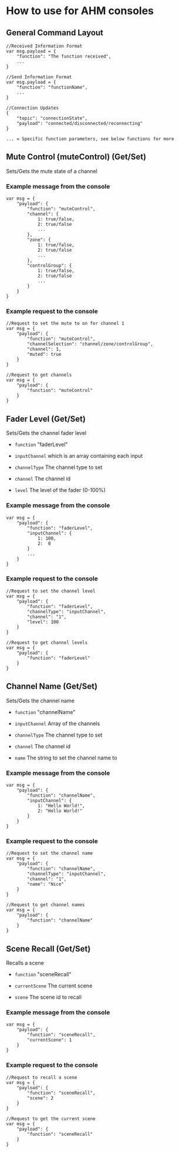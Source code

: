 # How to use for AHM consoles

## General Command Layout

```
//Received Information Format
var msg.payload = {
    "function": "The function received",
    ...
}

//Send Information Format
var msg.payload = {
    "function": "functionName",
    ...
}

//Connection Updates
{
    "topic": "connectionState",
    "payload": "connected/disconnected/reconnecting"
}

... = Specific function parameters, see below functions for more
```

## Mute Control (muteControl) (Get/Set)
Sets/Gets the mute state of a channel

### Example message from the console
```
var msg = {
    "payload": {
        "function": "muteControl",
        "channel": {
            1: true/false,
            2: true/false
            ...
        },
        "zone": {
            1: true/false,
            2: true/false
            ...
        },
        "controlGroup": {
            1: true/false,
            2: true/false
            ...
        }
    }
}
```

### Example request to the console
```
//Request to set the mute to on for channel 1
var msg = {
    "payload": {
        "function": "muteControl",
        "channelSelection": "channel/zone/controlGroup",
        "channel": 1,
        "muted": true
    }
}
```

```
//Request to get channels
var msg = {
    "payload": {
        "function": "muteControl"
    }
}
```


## Fader Level (Get/Set)
Sets/Gets the channel fader level
- `function` "faderLevel"
- `inputChannel` which is an array containing each input

- `channelType` The channel type to set
- `channel` The channel id
- `level` The level of the fader (0-100%)

### Example message from the console
```
var msg = {
    "payload": {
        "function": "faderLevel",
        "inputChannel": {
            1: 100,
            2:  0
        }
        ...
    }
}
```

### Example request to the console
```
//Request to set the channel level
var msg = {
    "payload": {
        "function": "faderLevel",
        "channelType": "inputChannel",
        "channel": "1",
        "level": 100
    }
}
```

```
//Request to get channel levels
var msg = {
    "payload": {
        "function": "faderLevel"
    }
}
```

## Channel Name (Get/Set)
Sets/Gets the channel name
- `function` "channelName"
- `inputChannel` Array of the channels

- `channelType` The channel type to set
- `channel` The channel id
- `name` The string to set the channel name to

### Example message from the console
```
var msg = {
    "payload": {
        "function": "channelName",
        "inputChannel": {
            1: "Hello World!",
            2: "Hello World!"
        }
    }
}
```

### Example request to the console
```
//Request to set the channel name
var msg = {
    "payload": {
        "function": "channelName",
        "channelType": "inputChannel",
        "channel": "1",
        "name": "Nice"
    }
}
```

```
//Request to get channel names
var msg = {
    "payload": {
        "function": "channelName"
    }
}
```

## Scene Recall (Get/Set)
Recalls a scene
- `function` "sceneRecall"
- `currentScene` The current scene

- `scene` The scene id to recall

### Example message from the console
```
var msg = {
    "payload": {
        "function": "sceneRecall",
        "currentScene": 1
    }
}
```

### Example request to the console
```
//Request to recall a scene
var msg = {
    "payload": {
        "function": "sceneRecall",
        "scene": 2
    }
}
```

```
//Request to get the current scene
var msg = {
    "payload": {
        "function": "sceneRecall"
    }
}
```